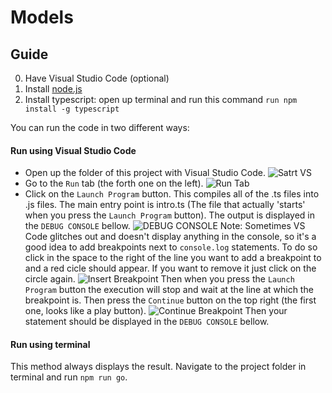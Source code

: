 # Models

## Guide
0. Have Visual Studio Code (optional)
1. Install [node.js](https://nodejs.org)
2. Install typescript: open up terminal and run this command `run npm install -g typescript`

You can run the code in two different ways:

#### Run using Visual Studio Code
- Open up the folder of this project with Visual Studio Code.
![Satrt VS](https://github.com/greenatlas/models/blob/master/docs/screenshots/start-vs.png)
- Go to the `Run` tab (the forth one on the left).
![Run Tab](https://github.com/greenatlas/models/blob/master/docs/screenshots/run-tab.png)
- Click on the `Launch Program` button. This compiles all of the .ts files into .js files. The main entry point is intro.ts (The file that actually 'starts' when you press the `Launch Program` button). The output is displayed in the `DEBUG CONSOLE` bellow.
![DEBUG CONSOLE](https://github.com/greenatlas/models/blob/master/docs/screenshots/debug-console.png)
Note: Sometimes VS Code glitches out and doesn't display anything in the console, so it's a good idea to add breakpoints next to `console.log` statements. To do so click in the space to the right of the line you want to add a breakpoint to and a red cicle should appear. If you want to remove it just click on the circle again.
![Insert Breakpoint](https://github.com/greenatlas/models/blob/master/docs/screenshots/insert-breakpoint.png)
Then when you press the `Launch Program` button the execution will stop and wait at the line at which the breakpoint is. Then press the `Continue` button on the top right (the first one, looks like a play button).
![Continue Breakpoint](https://github.com/greenatlas/models/blob/master/docs/screenshots/continue-breakpoint.png)
Then your statement should be displayed in the `DEBUG CONSOLE` bellow.

#### Run using terminal
This method always displays the result.
Navigate to the project folder in terminal and run `npm run go`.
